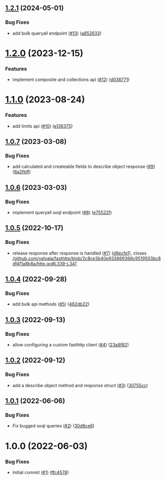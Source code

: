 ## [1.2.1](https://github.com/catalystcommunity/salesforce-utils/compare/v1.2.0...v1.2.1) (2024-05-01)


### Bug Fixes

* add bulk queryall endpoint ([#13](https://github.com/catalystcommunity/salesforce-utils/issues/13)) ([a852633](https://github.com/catalystcommunity/salesforce-utils/commit/a8526339098d0ad9cba5e397885a5089f0ea56e9))

# [1.2.0](https://github.com/catalystcommunity/salesforce-utils/compare/v1.1.0...v1.2.0) (2023-12-15)


### Features

* implement composite and collections api ([#12](https://github.com/catalystcommunity/salesforce-utils/issues/12)) ([d038771](https://github.com/catalystcommunity/salesforce-utils/commit/d038771a16e82621abf3045da80cef3b456e5c80))

# [1.1.0](https://github.com/catalystcommunity/salesforce-utils/compare/v1.0.7...v1.1.0) (2023-08-24)


### Features

* add limits api ([#10](https://github.com/catalystcommunity/salesforce-utils/issues/10)) ([e136375](https://github.com/catalystcommunity/salesforce-utils/commit/e136375ead885108e8efefcbf2146fcc42da2efb))

## [1.0.7](https://github.com/catalystcommunity/salesforce-utils/compare/v1.0.6...v1.0.7) (2023-03-08)


### Bug Fixes

* add calculated and createable fields to describe object response ([#9](https://github.com/catalystcommunity/salesforce-utils/issues/9)) ([8a2fbff](https://github.com/catalystcommunity/salesforce-utils/commit/8a2fbff572603171061ce1ce45af04a57d2be577))

## [1.0.6](https://github.com/catalystcommunity/salesforce-utils/compare/v1.0.5...v1.0.6) (2023-03-03)


### Bug Fixes

* implement queryall soql endpoint ([#8](https://github.com/catalystcommunity/salesforce-utils/issues/8)) ([e75522f](https://github.com/catalystcommunity/salesforce-utils/commit/e75522fecb3f6e0464a3865794c7ec4e459b81c5))

## [1.0.5](https://github.com/catalystcommunity/salesforce-utils/compare/v1.0.4...v1.0.5) (2022-10-17)


### Bug Fixes

* release response after response is handled ([#7](https://github.com/catalystcommunity/salesforce-utils/issues/7)) ([d9ecfe1](https://github.com/catalystcommunity/salesforce-utils/commit/d9ecfe18362699fc28e0cbb46ab6f87d5d180841)), closes [/github.com/valyala/fasthttp/blob/2c8ce3b40e933669366c9519503bc8df4f1a8b8a/http.go#L339-L341](https://github.com//github.com/valyala/fasthttp/blob/2c8ce3b40e933669366c9519503bc8df4f1a8b8a/http.go/issues/L339-L341)

## [1.0.4](https://github.com/catalystcommunity/salesforce-utils/compare/v1.0.3...v1.0.4) (2022-09-28)


### Bug Fixes

* add bulk api methods ([#5](https://github.com/catalystcommunity/salesforce-utils/issues/5)) ([462db22](https://github.com/catalystcommunity/salesforce-utils/commit/462db22d95d91b05837f100e594fcd3bfb41f84e))

## [1.0.3](https://github.com/catalystcommunity/salesforce-utils/compare/v1.0.2...v1.0.3) (2022-09-13)


### Bug Fixes

* allow configuring a custom fasthttp client ([#4](https://github.com/catalystcommunity/salesforce-utils/issues/4)) ([23a8f82](https://github.com/catalystcommunity/salesforce-utils/commit/23a8f826f43b3af714453d3c037bc6d46dda26f7))

## [1.0.2](https://github.com/catalystcommunity/salesforce-utils/compare/v1.0.1...v1.0.2) (2022-09-12)


### Bug Fixes

* add a describe object method and response struct ([#3](https://github.com/catalystcommunity/salesforce-utils/issues/3)) ([30755cc](https://github.com/catalystcommunity/salesforce-utils/commit/30755cc6c10ff655a2920e3e13cac23982551d0d))

## [1.0.1](https://github.com/catalystcommunity/salesforce-utils/compare/v1.0.0...v1.0.1) (2022-06-06)


### Bug Fixes

* Fix bugged soql queries ([#2](https://github.com/catalystcommunity/salesforce-utils/issues/2)) ([30d8ce6](https://github.com/catalystcommunity/salesforce-utils/commit/30d8ce608ce4a4253806f6956d44197c3dc34c63))

# 1.0.0 (2022-06-03)


### Bug Fixes

* Initial commit ([#1](https://github.com/catalystcommunity/salesforce-utils/issues/1)) ([ffc4578](https://github.com/catalystcommunity/salesforce-utils/commit/ffc45786111974a8532cd2659d775f3143b3a0cb))
